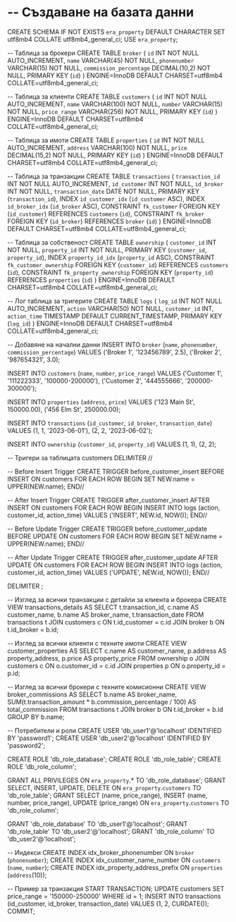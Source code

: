 # -- Създаване на базата данни
CREATE SCHEMA IF NOT EXISTS `era_property` DEFAULT CHARACTER SET utf8mb4 COLLATE utf8mb4_general_ci;
USE `era_property`;

-- Таблица за брокери
CREATE TABLE  `broker` (
  `id` INT NOT NULL AUTO_INCREMENT,
  `name` VARCHAR(45) NOT NULL,
  `phonenumber` VARCHAR(15) NOT NULL,
  `commission_percentage` DECIMAL(10,2) NOT NULL,
  PRIMARY KEY (`id`)
) ENGINE=InnoDB DEFAULT CHARSET=utf8mb4 COLLATE=utf8mb4_general_ci;

-- Таблица за клиенти
CREATE TABLE  `customers` (
  `id` INT NOT NULL AUTO_INCREMENT,
  `name` VARCHAR(100) NOT NULL,
  `number` VARCHAR(15) NOT NULL,
  `price_range` VARCHAR(256) NOT NULL,
  PRIMARY KEY (`id`)
) ENGINE=InnoDB DEFAULT CHARSET=utf8mb4 COLLATE=utf8mb4_general_ci;

-- Таблица за имоти
CREATE TABLE  `properties` (
  `id` INT NOT NULL AUTO_INCREMENT,
  `address` VARCHAR(100) NOT NULL,
  `price` DECIMAL(15,2) NOT NULL,
  PRIMARY KEY (`id`)
) ENGINE=InnoDB DEFAULT CHARSET=utf8mb4 COLLATE=utf8mb4_general_ci;

-- Таблица за транзакции
CREATE TABLE  `transactions` (
  `transaction_id` INT NOT NULL AUTO_INCREMENT,
  `id_customer` INT NOT NULL,
  `id_broker` INT NOT NULL,
  `transaction_date` DATE NOT NULL,
  PRIMARY KEY (`transaction_id`),
  INDEX `id_customer_idx` (`id_customer` ASC),
  INDEX `id_broker_idx` (`id_broker` ASC),
  CONSTRAINT `fk_customer`
    FOREIGN KEY (`id_customer`)
    REFERENCES `customers` (`id`),
  CONSTRAINT `fk_broker`
    FOREIGN KEY (`id_broker`)
    REFERENCES `broker` (`id`)
) ENGINE=InnoDB DEFAULT CHARSET=utf8mb4 COLLATE=utf8mb4_general_ci;

-- Таблица за собственост
CREATE TABLE  `ownership` (
  `customer_id` INT NOT NULL,
  `property_id` INT NOT NULL,
  PRIMARY KEY (`customer_id`, `property_id`),
  INDEX `property_id_idx` (`property_id` ASC),
  CONSTRAINT `fk_customer_ownership`
    FOREIGN KEY (`customer_id`)
    REFERENCES `customers` (`id`),
  CONSTRAINT `fk_property_ownership`
    FOREIGN KEY (`property_id`)
    REFERENCES `properties` (`id`)
) ENGINE=InnoDB DEFAULT CHARSET=utf8mb4 COLLATE=utf8mb4_general_ci;

-- Лог таблица за тригерите
CREATE TABLE  `logs` (
  `log_id` INT NOT NULL AUTO_INCREMENT,
  `action` VARCHAR(50) NOT NULL,
  `customer_id` INT,
  `action_time` TIMESTAMP DEFAULT CURRENT_TIMESTAMP,
  PRIMARY KEY (`log_id`)
) ENGINE=InnoDB DEFAULT CHARSET=utf8mb4 COLLATE=utf8mb4_general_ci;

-- Добавяне на начални данни
INSERT INTO `broker` (`name`, `phonenumber`, `commission_percentage`) VALUES 
('Broker 1', '123456789', 2.5),
('Broker 2', '987654321', 3.0);

INSERT INTO `customers` (`name`, `number`, `price_range`) VALUES 
('Customer 1', '111222333', '100000-200000'),
('Customer 2', '444555666', '200000-300000');

INSERT INTO `properties` (`address`, `price`) VALUES 
('123 Main St', 150000.00),
('456 Elm St', 250000.00);

INSERT INTO `transactions` (`id_customer`, `id_broker`, `transaction_date`) VALUES 
(1, 1, '2023-06-01'),
(2, 2, '2023-06-02');

INSERT INTO `ownership` (`customer_id`, `property_id`) VALUES 
(1, 1),
(2, 2);

-- Тригери за таблицата customers
DELIMITER //

-- Before Insert Trigger
CREATE TRIGGER before_customer_insert
BEFORE INSERT ON customers
FOR EACH ROW
BEGIN
    SET NEW.name = UPPER(NEW.name);
END//

-- After Insert Trigger
CREATE TRIGGER after_customer_insert
AFTER INSERT ON customers
FOR EACH ROW
BEGIN
    INSERT INTO logs (action, customer_id, action_time) VALUES ('INSERT', NEW.id, NOW());
END//

-- Before Update Trigger
CREATE TRIGGER before_customer_update
BEFORE UPDATE ON customers
FOR EACH ROW
BEGIN
    SET NEW.name = UPPER(NEW.name);
END//

-- After Update Trigger
CREATE TRIGGER after_customer_update
AFTER UPDATE ON customers
FOR EACH ROW
BEGIN
    INSERT INTO logs (action, customer_id, action_time) VALUES ('UPDATE', NEW.id, NOW());
END//

DELIMITER ;

-- Изглед за всички транзакции с детайли за клиента и брокера
CREATE VIEW transactions_details AS
SELECT 
    t.transaction_id,
    c.name AS customer_name,
    b.name AS broker_name,
    t.transaction_date
FROM 
    transactions t
JOIN 
    customers c ON t.id_customer = c.id
JOIN 
    broker b ON t.id_broker = b.id;

-- Изглед за всички клиенти с техните имоти
CREATE VIEW customer_properties AS
SELECT 
    c.name AS customer_name,
    p.address AS property_address,
    p.price AS property_price
FROM 
    ownership o
JOIN 
    customers c ON o.customer_id = c.id
JOIN 
    properties p ON o.property_id = p.id;

-- Изглед за всички брокери с техните комисионни
CREATE VIEW broker_commissions AS
SELECT 
    b.name AS broker_name,
    SUM(t.transaction_amount * b.commission_percentage / 100) AS total_commission
FROM 
    transactions t
JOIN 
    broker b ON t.id_broker = b.id
GROUP BY 
    b.name;

-- Потребители и роли
CREATE USER 'db_user1'@'localhost' IDENTIFIED BY 'password1';
CREATE USER 'db_user2'@'localhost' IDENTIFIED BY 'password2';

CREATE ROLE 'db_role_database';
CREATE ROLE 'db_role_table';
CREATE ROLE 'db_role_column';

GRANT ALL PRIVILEGES ON `era_property`.* TO 'db_role_database';
GRANT SELECT, INSERT, UPDATE, DELETE ON `era_property`.`customers` TO 'db_role_table';
GRANT SELECT (name, price_range), INSERT (name, number, price_range), UPDATE (price_range) ON `era_property`.`customers` TO 'db_role_column';

GRANT 'db_role_database' TO 'db_user1'@'localhost';
GRANT 'db_role_table' TO 'db_user2'@'localhost';
GRANT 'db_role_column' TO 'db_user2'@'localhost';

-- Индекси
CREATE INDEX idx_broker_phonenumber ON `broker` (`phonenumber`);
CREATE INDEX idx_customer_name_number ON `customers` (`name`, `number`);
CREATE INDEX idx_property_address_prefix ON `properties` (`address`(10));

-- Пример за транзакция
START TRANSACTION;
UPDATE customers SET price_range = '150000-250000' WHERE id = 1;
INSERT INTO transactions (id_customer, id_broker, transaction_date) VALUES (1, 2, CURDATE());
COMMIT;
